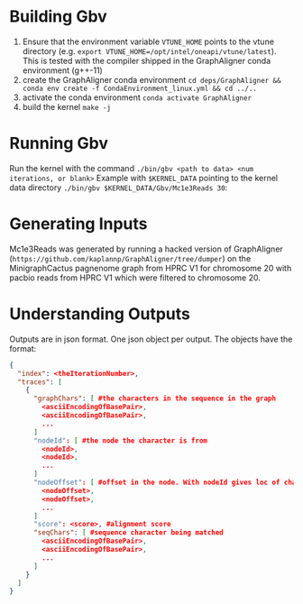 # Building Gbv
1. Ensure that the environment variable `VTUNE_HOME` points to the vtune
   directory (e.g. `export VTUNE_HOME=/opt/intel/oneapi/vtune/latest`). This is
   tested with the compiler shipped in the GraphAligner conda environment
   (g++-11)
2. create the GraphAligner conda environment
   `cd deps/GraphAligner && conda env create -f CondaEnvironment_linux.yml && cd ../..`
3. activate the conda environment
   `conda activate GraphAligner`
4. build the kernel
   `make -j`

# Running Gbv
Run the kernel with the command
`./bin/gbv <path to data> <num iterations, or blank>`
Example with `$KERNEL_DATA` pointing to the kernel data directory
`./bin/gbv $KERNEL_DATA/Gbv/Mc1e3Reads 30`:

# Generating Inputs  
Mc1e3Reads was generated by running a hacked version of GraphAligner
(`https://github.com/kaplannp/GraphAligner/tree/dumper`)
on the MinigraphCactus pagnenome graph from HPRC V1 for chromosome 20 with 
pacbio reads from HPRC V1 which were filtered to chromosome 20.

# Understanding Outputs
Outputs are in json format. One json object per output. The objects have the
format:
```json
{
  "index": <theIterationNumber>,
  "traces": [
    {
      "graphChars": [ #the characters in the sequence in the graph
        <asciiEncodingOfBasePair>,
        <asciiEncodingOfBasePair>,
        ...
      ]
      "nodeId": [ #the node the character is from
        <nodeId>,
        <nodeId>,
        ...
      ]
      "nodeOffset": [ #offset in the node. With nodeId gives loc of char
        <nodeOffset>,
        <nodeOffset>,
        ...
      ]
      "score": <score>, #alignment score
      "seqChars": [ #sequence character being matched
        <asciiEncodingOfBasePair>,
        <asciiEncodingOfBasePair>,
        ...
      ]
    } 
  ]
}
```
